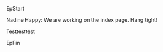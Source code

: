 

EpStart

Nadine Happy: We are working on the index page. Hang tight!

Testtesttest

EpFin

<script src="assets/js/EpFormatter.js"></script>